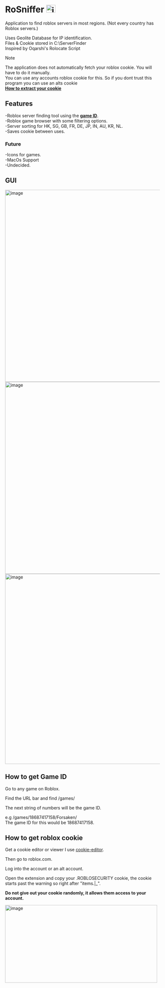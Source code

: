 # RoSniffer <img width="30" height="25" alt="image" src="https://github.com/user-attachments/assets/60619333-a957-4203-bbec-3bd8b8878a50" />

Application to find roblox servers in most regions.
(Not every country has Roblox servers.)

Uses Geolite Database for IP identification.\
Files & Cookie stored in C:\ServerFinder\
Inspired by Oqarshi's Rolocate Script

> [!NOTE]
> The application does not automatically fetch your roblox cookie. You will have to do it manually.\
> You can use any accounts roblox cookie for this. So if you dont trust this program you can use an alts cookie\
> [**How to extract your cookie**](#how-to-get-roblox-cookie)

## Features
-Roblox server finding tool using the [**game ID**](#how-to-get-game-id).\
-Roblox game browser with some filtering options.\
-Server sorting for HK, SG, GB, FR, DE, JP, IN, AU, KR, NL.\
-Saves cookie between uses.
### Future
-Icons for games.\
-MacOs Support\
-Undecided.

## GUI 

<img width="991" height="625" alt="image" src="https://github.com/user-attachments/assets/928b36ed-4d08-4c00-8dcb-2b5b71259502" />


<img width="996" height="625" alt="image" src="https://github.com/user-attachments/assets/540f118b-345c-46a8-b61e-0dfe5d4d92c5" />


<img width="993" height="619" alt="image" src="https://github.com/user-attachments/assets/58545804-c793-4714-81dc-372e52025596" />



## How to get Game ID

Go to any game on Roblox.

Find the URL bar and find /games/

The next string of numbers will be the game ID.

e.g /games/18687417158/Forsaken/ \
The game ID for this would be 18687417158.


## How to get roblox cookie

Get a cookie editor or viewer I use [cookie-editor](https://chromewebstore.google.com/detail/cookie-editor/hlkenndednhfkekhgcdicdfddnkalmdm).

Then go to roblox.com.

Log into the account or an alt account.

Open the extension and copy your .ROBLOSECURITY cookie, the cookie starts past the warning so right after "items.|_".

**Do not give out your cookie randomly, it allows them access to your account.**

<img width="495" height="253" alt="image" src="https://github.com/user-attachments/assets/14fa17cc-cdaf-41ba-bb76-02be75fcfc11" />

